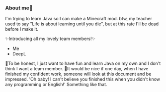 ### About me🤔

I'm trying to learn Java so I can make a Minecraft mod. btw, my teacher used to say "Life is about learning until you die", but at this rate I'll be dead before I make it.


✨Introducing all my lovely team members!✨
- Me
- DeepL


🐢To be honest, I just want to have fun and learn Java on my own and I don't think I want a team member.
💭It would be nice if one day, when I have finished my confident work, someone will look at this document and be impressed. 'Oh baby! I can't believe you finished this when you didn't know any programming or English!' Something like that.

<!--
**VeilMelsophia/VeilMelsophia** is a ✨ _special_ ✨ repository because its `README.md` (this file) appears on your GitHub profile.

Here are some ideas to get you started:

- 🔭 I’m currently working on ...
- 🌱 I’m currently learning ...
- 👯 I’m looking to collaborate on ...
- 🤔 I’m looking for help with ...
- 💬 Ask me about ...
- 📫 How to reach me: ...
- 😄 Pronouns: ...
- ⚡ Fun fact: ...
-->
